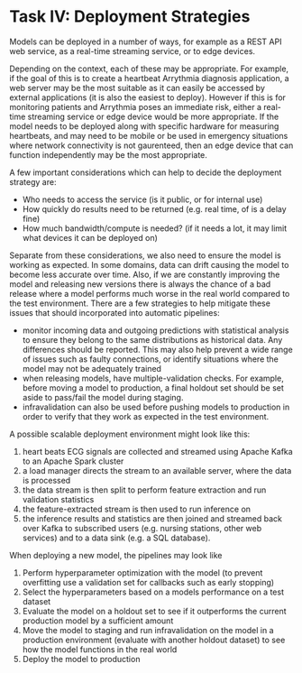 # Task IV: Deployment Strategies
Models can be deployed in a number of ways, for example as a REST API web service, as a real-time streaming service, or to edge devices. 

Depending on the context, each of these may be appropriate. For example, if the goal of this is to create a heartbeat Arrythmia diagnosis application, a web server may be the most suitable as it can easily be accessed by external applications (it is also the easiest to deploy). However if this is for monitoring patients and Arrythmia poses an immediate risk, either a real-time streaming service or edge device would be more appropriate. If the model needs to be deployed along with specific hardware for measuring heartbeats, and may need to be mobile or be used in emergency situations where network connectivity is not gaurenteed, then an edge device that can function independently may be the most appropriate.

A few important considerations which can help to decide the deployment strategy are:
- Who needs to access the service (is it public, or for internal use)
- How quickly do results need to be returned (e.g. real time, of is a delay fine)
- How much bandwidth/compute is needed? (if it needs a lot, it may limit what devices it can be deployed on)

Separate from these considerations, we also need to ensure the model is working as expected. In some domains, data can drift causing the model to become less accurate over time. Also, if we are constantly improving the model and releasing new versions there is always the chance of a bad release where a model performs much worse in the real world compared to the test environment. There are a few strategies to help mitigate these issues that should incorporated into automatic pipelines:
- monitor incoming data and outgoing predictions with statistical analysis to ensure they belong to the same distributions as historical data. Any differences should be reported. This may also help prevent a wide range of issues such as faulty connections, or identify situations where the model may not be adequately trained
- when releasing models, have multiple-validation checks. For example, before moving a model to production, a final holdout set should be set aside to pass/fail the model during staging.
- infravalidation can also be used before pushing models to production in order to verify that they work as expected in the test environment. 


A possible scalable deployment environment might look like this:
1. heart beats ECG signals are collected and streamed using Apache Kafka to an Apache Spark cluster
2. a load manager directs the stream to an available server, where the data is processed
3. the data stream is then split to perform feature extraction and run validation statistics 
4. the feature-extracted stream is then used to run inference on
5. the inference results and statistics are then joined and streamed back over Kafka to subscribed users (e.g. nursing stations, other web services) and to a data sink (e.g. a SQL database).

When deploying a new model, the pipelines may look like
1. Perform hyperparameter optimization with the model (to prevent overfitting use a validation set for callbacks such as early stopping)
2. Select the hyperparameters based on a models performance on a test dataset
3. Evaluate the model on a holdout set to see if it outperforms the current production model by a sufficient amount
5. Move the model to staging and run infravalidation on the model in a production environment (evaluate with another holdout dataset) to see how the model functions in the real world
6. Deploy the model to production 